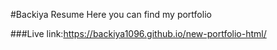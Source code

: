 #Backiya Resume 
Here you can find my portfolio

###Live link:https://backiya1096.github.io/new-portfolio-html/


